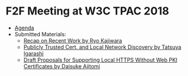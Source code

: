 # F2F Meeting at W3C TPAC 2018

- [Agenda](https://github.com/httpslocal/group/wiki/Meeting2018Oct25TPAC)
- Submitted Materials:
  - [Recap on Recent Work by Ryo Kajiwara](https://github.com/httpslocal/group/blob/master/20181025_F2F_TPAC2018/1025_httpslocal_recap.pdf)
  - [Publicly Trusted Cert. and Local Network Discovery by Tatsuya Igarashi](https://github.com/httpslocal/group/blob/master/20181025_F2F_TPAC2018/PubliclyTrustedCert_and_LocalNetworkDiscovery_W3C_TPAC2018.pdf)
  - [Draft Proposals for Supporting Local HTTPS Without Web PKI Certificates by Daisuke Ajitomi](https://github.com/httpslocal/group/blob/master/20181025_F2F_TPAC2018/20181025.w3c-tpac.httpslocal.proposal.pdf)
